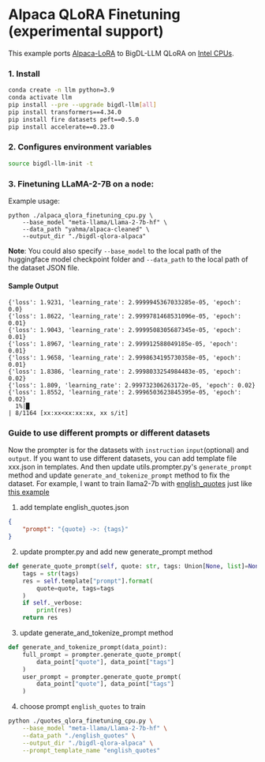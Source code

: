 # Alpaca QLoRA Finetuning (experimental support)

This example ports [Alpaca-LoRA](https://github.com/tloen/alpaca-lora/tree/main) to BigDL-LLM QLoRA on [Intel CPUs](../../README.md).

### 1. Install

```bash
conda create -n llm python=3.9
conda activate llm
pip install --pre --upgrade bigdl-llm[all]
pip install transformers==4.34.0
pip install fire datasets peft==0.5.0
pip install accelerate==0.23.0
```

### 2. Configures environment variables
```bash
source bigdl-llm-init -t
```

### 3. Finetuning LLaMA-2-7B on a node:

Example usage:

```
python ./alpaca_qlora_finetuning_cpu.py \
    --base_model "meta-llama/Llama-2-7b-hf" \
    --data_path "yahma/alpaca-cleaned" \
    --output_dir "./bigdl-qlora-alpaca"
```

**Note**: You could also specify `--base_model` to the local path of the huggingface model checkpoint folder and `--data_path` to the local path of the dataset JSON file.

#### Sample Output
```log
{'loss': 1.9231, 'learning_rate': 2.9999945367033285e-05, 'epoch': 0.0}                                                                                                                            
{'loss': 1.8622, 'learning_rate': 2.9999781468531096e-05, 'epoch': 0.01}                                                                                                                           
{'loss': 1.9043, 'learning_rate': 2.9999508305687345e-05, 'epoch': 0.01}                                                                                                                           
{'loss': 1.8967, 'learning_rate': 2.999912588049185e-05, 'epoch': 0.01}                                                                                                                            
{'loss': 1.9658, 'learning_rate': 2.9998634195730358e-05, 'epoch': 0.01}                                                                                                                           
{'loss': 1.8386, 'learning_rate': 2.9998033254984483e-05, 'epoch': 0.02}                                                                                                                           
{'loss': 1.809, 'learning_rate': 2.999732306263172e-05, 'epoch': 0.02}                                                                                                                             
{'loss': 1.8552, 'learning_rate': 2.9996503623845395e-05, 'epoch': 0.02}                                                                                                                           
  1%|█                                                                                                                                                         | 8/1164 [xx:xx<xx:xx:xx, xx s/it]
```

### Guide to use different prompts or different datasets
Now the prompter is for the datasets with `instruction` `input`(optional) and `output`. If you want to use different datasets,
you can add template file xxx.json in templates. And then update utils.prompter.py's `generate_prompt` method and update `generate_and_tokenize_prompt` method to fix the dataset.
For example, I want to train llama2-7b with [english_quotes](https://huggingface.co/datasets/Abirate/english_quotes) just like [this example](https://github.com/intel-analytics/BigDL/blob/main/python/llm/example/CPU/QLoRA-FineTuning/qlora_finetuning_cpu.py)
1. add template english_quotes.json
```json
{
    "prompt": "{quote} ->: {tags}"
}
```
2. update prompter.py and add new generate_prompt method
```python
def generate_quote_prompt(self, quote: str, tags: Union[None, list]=None,) -> str:
    tags = str(tags)
    res = self.template["prompt"].format(
        quote=quote, tags=tags
    )
    if self._verbose:
        print(res)
    return res
```
3. update generate_and_tokenize_prompt method
```python
def generate_and_tokenize_prompt(data_point):
    full_prompt = prompter.generate_quote_prompt(
        data_point["quote"], data_point["tags"]
    )
    user_prompt = prompter.generate_quote_prompt(
        data_point["quote"], data_point["tags"]
    )
```
4. choose prompt `english_quotes` to train
```bash
python ./quotes_qlora_finetuning_cpu.py \
    --base_model "meta-llama/Llama-2-7b-hf" \
    --data_path "./english_quotes" \
    --output_dir "./bigdl-qlora-alpaca" \
    --prompt_template_name "english_quotes"
```